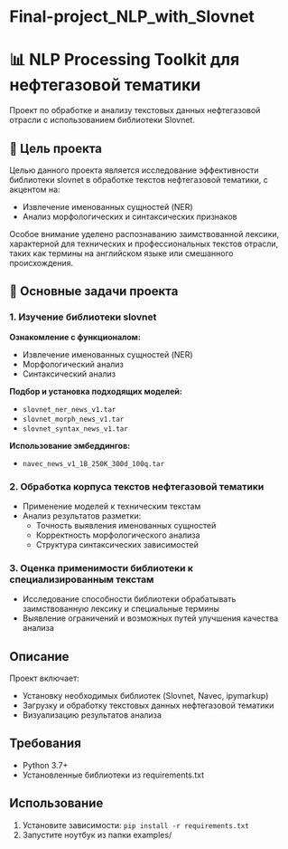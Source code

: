 # Final-project_NLP_with_Slovnet
# 📊 NLP Processing Toolkit для нефтегазовой тематики

Проект по обработке и анализу текстовых данных нефтегазовой отрасли с использованием библиотеки Slovnet.

## 🎯 Цель проекта
Целью данного проекта является исследование эффективности библиотеки slovnet в обработке текстов нефтегазовой тематики, с акцентом на:

- Извлечение именованных сущностей (NER)
- Анализ морфологических и синтаксических признаков

Особое внимание уделено распознаванию заимствованной лексики, характерной для технических и профессиональных текстов отрасли, таких как термины на английском языке или смешанного происхождения.

## 🧩 Основные задачи проекта

### 1. Изучение библиотеки slovnet
**Ознакомление с функционалом:**
- Извлечение именованных сущностей (NER)
- Морфологический анализ
- Синтаксический анализ

**Подбор и установка подходящих моделей:**
- `slovnet_ner_news_v1.tar`
- `slovnet_morph_news_v1.tar`
- `slovnet_syntax_news_v1.tar`

**Использование эмбеддингов:**
- `navec_news_v1_1B_250K_300d_100q.tar`

### 2. Обработка корпуса текстов нефтегазовой тематики
- Применение моделей к техническим текстам
- Анализ результатов разметки:
  - Точность выявления именованных сущностей
  - Корректность морфологического анализа
  - Структура синтаксических зависимостей

### 3. Оценка применимости библиотеки к специализированным текстам
- Исследование способности библиотеки обрабатывать заимствованную лексику и специальные термины
- Выявление ограничений и возможных путей улучшения качества анализа

## Описание
Проект включает:
- Установку необходимых библиотек (Slovnet, Navec, ipymarkup)
- Загрузку и обработку текстовых данных нефтегазовой тематики
- Визуализацию результатов анализа

## Требования
- Python 3.7+
- Установленные библиотеки из requirements.txt

## Использование
1. Установите зависимости: `pip install -r requirements.txt`
2. Запустите ноутбук из папки examples/

